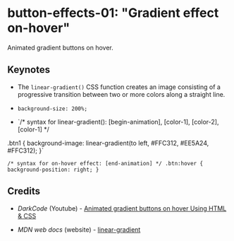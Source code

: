 # button-effects-01: "Gradient effect on-hover"

Animated gradient buttons on hover.

## Keynotes

+ The `linear-gradient()` CSS function creates an image consisting of a progressive transition between two or more colors along a straight line.

+ `background-size: 200%;`

+ `/* syntax for linear-gradient(): [begin-animation], [color-1], [color-2], [color-1] */

.btn1 {
  background-image: linear-gradient(to left, #FFC312, #EE5A24, #FFC312);
}`


`/* syntax for on-hover effect: [end-animation] */
.btn:hover {
  background-position: right;
}`
## Credits

- _DarkCode_ (Youtube) - [Animated gradient buttons on hover Using HTML & CSS](https://youtu.be/kwrgKJzsgGE)

- _MDN web docs_ (website) - [linear-gradient](https://developer.mozilla.org/en-US/docs/Web/CSS/linear-gradient)
